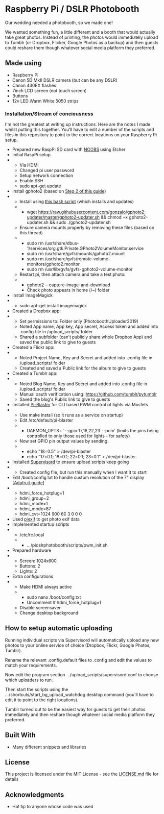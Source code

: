# Raspberry Pi / DSLR Photobooth

Our wedding needed a photobooth, so we made one!

We wanted something fun, a little different and a booth that would actually take great photos. Instead of printing, the photos would immediately upload to Tumblr (or Dropbox, Flicker, Google Photos as a backup) and then guests could reshare them though whatever social media platform they preferred.

## Made using

* Raspberry Pi
* Canon 5D MkII DSLR camera (but can be any DSLR)
* Canon 430EX flashes
* 7inch LCD screen (not touch screen)
* Buttons
* 12v LED Warm White 5050 strips

### Installation/Stream of conciousness

I'm not the greatest at writing up instructions. Here are the notes I made whilst putting this together. You'll have to edit a number of the scripts and files in this repository to point to the correct locations on your Raspberry Pi setup.

-   Prepared new RaspPi SD card with [NOOBS](https://www.raspberrypi.org/downloads/noobs/) using Etcher
-   Initial RaspPi setup
-   -   Via HDMI
    -   Changed pi user password
    -   Setup network connection
    -   Enable SSH
    -   sudo apt-get update 
-   Install gphoto2 (based on [Step 2 of this guide](https://www.instructables.com/id/Raspberry-Pi-photo-booth-controller/))
-   -   Install using [this bash script](https://github.com/gonzalo/gphoto2-updater/) (which installs and updates)
    -   -   wget <https://raw.githubusercontent.com/gonzalo/gphoto2-updater/master/gphoto2-updater.sh> && chmod +x gphoto2-updater.sh && sudo ./gphoto2-updater.sh 
    -   Ensure camera mounts properly by removing these files (based on this thread)
    -   -   sudo rm /usr/share/dbus-1/services/org.gtk.Private.GPhoto2VolumeMonitor.service 
        -   sudo rm /usr/share/gvfs/mounts/gphoto2.mount 
        -   sudo rm /usr/share/gvfs/remote-volume-monitors/gphoto2.monitor 
        -   sudo rm /usr/lib/gvfs/gvfs-gphoto2-volume-monitor 
    -   Restart pi, then attach camera and take a test photo:
    -   -   gphoto2 --capture-image-and-download 
        -   Check photo appears in home (/~) folder
-   Install ImageMagick
-   -   sudo apt-get install imagemagick 
-   Created a Dropbox app:
-   -   Set permissions to: Folder only (PhotoboothUploader2019)
    -   Noted App name, App key, App secret, Access token and added into .config file in /upload_scripts/ folder
    -   Shared a subfolder (can't publicly share whole Dropbox App) and saved the public link to give to guests
-   Created a Flickr app:
-   -   Noted Project Name, Key and Secret and added into .config file in /upload_scripts/ folder
    -   Created and saved a Public link for the album to give to guests
-   Created a Tumblr app:
-   -   Noted Blog Name, Key and Secret and added into .config file in /upload_scripts/ folder
    -   Manual oauth verification using: <https://github.com/tumblr/pytumblr>
    -   Saved the blog's Public link to give to guests
-   Installed [Pi-Blaster](https://github.com/sarfata/pi-blaster) for CLI based PWM control of lights via Mosfets
-   -   Use make install (so it runs as a service on startup)
    -   Edit /etc/default/pi-blaster
    -   -   DAEMON_OPTS= '--gpio 17,18,22,23 --pcm' (limits the pins being controlled to only those used for lights - for safety)
    -   Now set GPIO pin output values by sending: 
    -   -   echo "18=0.5" > /dev/pi-blaster 
        -   echo "17=0.1; 18=0.1; 22=0.1; 23=0.1" > /dev/pi-blaster 
-   Installed [Supervisord](http://supervisord.org/) to ensure upload scripts keep going
-   -   Created config file, but run this manually when I want it to start
-   Edit /boot/config.txt to handle custom resolution of the 7" display [[Adafruit guide](https://learn.adafruit.com/hdmi-uberguide/2299-display-no-touchscreen-1024x600-hdmi-slash-vga-slash-ntsc-slash-pal)]
-   -   hdmi_force_hotplug=1
    -   hdmi_group=2
    -   hdmi_mode=1
    -   hdmi_mode=87
    -   hdmi_cvt=1024 600 60 3 0 0 0 
-   Used [piexif](https://github.com/hMatoba/Piexif) to get photo exif data
-   Implemented startup scripts
-   -   /etc/rc.local
    -   -   .../pidslrphotobooth/scripts/pwm_init.sh 
-   Prepared hardware
-   -   Screen: 1024x600
    -   Buttons: 2
    -   Lights: 2
-   Extra configurations
-   -   Make HDMI always active
    -   -   sudo nano /boot/config.txt
        -   Uncomment # hdmi_force_hotplug=1
    -   Disable screensaver
    -   Change desktop background


## How to setup automatic uploading

Running individual scripts via Supervisord will automatically upload any new photos to your online service of choice (Dropbox, Flickr, Google Photos, Tumblr).

Rename the relevant .config.default files to .config and edit the values to match your requirements.

Now edit the program section .../upload_scripts/supervisord.conf to choose which uploaders to run.

Then start the scripts using the .../shortcuts/start_bg_upload_watchdog.desktop command (you'll have to edit it to point to the right locations).

Tumblr turned out to be the easiest way for guests to get their photos immediately and then reshare though whatever social media platform they preferred.

## Built With

* Many different snippets and libraries

## License

This project is licensed under the MIT License - see the [LICENSE.md](LICENSE.md) file for details

## Acknowledgments

* Hat tip to anyone whose code was used

